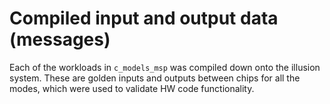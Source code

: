 # Compiled input and output data (messages)

Each of the workloads in `c_models_msp` was compiled down onto the illusion system. These are golden inputs and outputs between chips for all the modes, which were used to validate HW code functionality.

